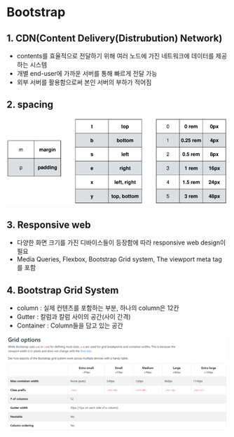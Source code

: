 # Bootstrap

## 1. CDN(Content Delivery(Distrubution) Network)

- contents를 효율적으로 전달하기 위해 여러 노드에 가진 네트워크에 데이터를 제공하는 시스템
- 개별 end-user에 가까운 서버를 통해 빠르게 전달 가능
- 외부 서버를 활용함으로써 본인 서버의 부하가 적어짐

## 2. spacing

![spacing](../img/spacing.png)

## 3. Responsive web

- 다양한 화면 크기를 가진 디바이스들이 등장함에 따라 responsive web design이 필요
- Media Queries, Flexbox, Bootstrap Grid system, The viewport meta tag를 포함

## 4. Bootstrap Grid System

- column : 실제 컨텐츠를 포함하는 부분, 하나의 column은 12칸
- Gutter : 칼럼과 칼럼 사이의 공간(사이 간격)
- Container : Column들을 담고 있는 공간

![gridbreakpoint](../img/bootstrap_grid.png)